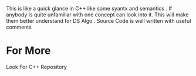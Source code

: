 This is like a quick glance in C++ like some syantx and semantics . If anybody is quite unfamiliar with one concept can look into it.
This will make them better understand for DS Algo . Source Code is well written with useful comments
# For More
Look For C++ Repository
